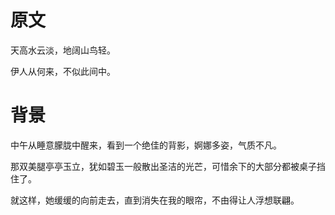 # 原文

天高水云淡，地阔山鸟轻。

伊人从何来，不似此间中。

# 背景

中午从睡意朦胧中醒来，看到一个绝佳的背影，婀娜多姿，气质不凡。

那双美腿亭亭玉立，犹如碧玉一般散出圣洁的光芒，可惜余下的大部分都被桌子挡住了。

就这样，她缓缓的向前走去，直到消失在我的眼帘，不由得让人浮想联翩。